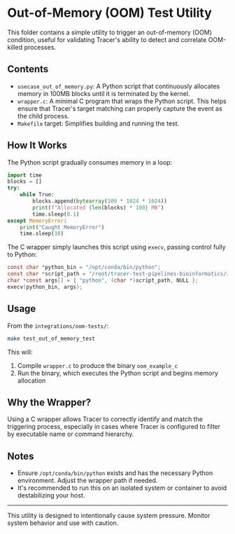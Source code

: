 # Out-of-Memory (OOM) Test Utility

This folder contains a simple utility to trigger an out-of-memory (OOM) condition, useful for validating Tracer's ability to detect and correlate OOM-killed processes.

## Contents

* `usecase_out_of_memory.py`: A Python script that continuously allocates memory in 100MB blocks until it is terminated by the kernel.
* `wrapper.c`: A minimal C program that wraps the Python script. This helps ensure that Tracer's target matching can properly capture the event as the child process.
* `Makefile` target: Simplifies building and running the test.

## How It Works

The Python script gradually consumes memory in a loop:

```python
import time
blocks = []
try:
    while True:
        blocks.append(bytearray(100 * 1024 * 1024))
        print(f"Allocated {len(blocks) * 100} MB")
        time.sleep(0.1)
except MemoryError:
    print("Caught MemoryError")
    time.sleep(10)
```

The C wrapper simply launches this script using `execv`, passing control fully to Python:

```c
const char *python_bin = "/opt/conda/bin/python";
const char *script_path = "/root/tracer-test-pipelines-bioinformatics/integrations/oom-tests/usecase_out_of_memory.py";
char *const args[] = { "python", (char *)script_path, NULL };
execv(python_bin, args);
```

## Usage

From the `integrations/oom-tests/`:

```bash
make test_out_of_memory_test
```

This will:

1. Compile `wrapper.c` to produce the binary `oom_example_c`
2. Run the binary, which executes the Python script and begins memory allocation

## Why the Wrapper?

Using a C wrapper allows Tracer to correctly identify and match the triggering process, especially in cases where Tracer is configured to filter by executable name or command hierarchy.

## Notes

* Ensure `/opt/conda/bin/python` exists and has the necessary Python environment. Adjust the wrapper path if needed.
* It's recommended to run this on an isolated system or container to avoid destabilizing your host.

---

This utility is designed to intentionally cause system pressure. Monitor system behavior and use with caution.
